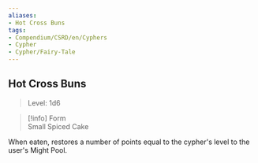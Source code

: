 ```yaml
---
aliases:
- Hot Cross Buns
tags:
- Compendium/CSRD/en/Cyphers
- Cypher
- Cypher/Fairy-Tale
---
```


  
## Hot Cross Buns  
>Level: 1d6  
  
>[!info] Form  
>Small Spiced Cake
  
When eaten, restores a number of points equal to the cypher's level to the user's Might Pool.